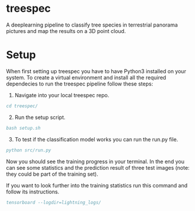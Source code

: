 # treespec
A deeplearning pipeline to classify tree species in terrestrial panorama pictures and map the results on a 3D point cloud.

# Setup
When first setting up treespec you have to have Python3 installed on your system. To create a virtual environment
and install all the required dependecies to run the treespec pipeline follow these steps:
1. Navigate into your local treespec repo.
```BibTeX
cd treespec/
```

2. Run the setup script.

```BibTeX
bash setup.sh
```

3. To test if the classification model works you can run the run.py file.
```BibTeX
python src/run.py
```

Now you should see the training progress in your terminal. In the end you can see some statistics and the prediction
result of three test images (note: they could be part of the training set).

If you want to look further into the training statistics run this command and follow its instructions.
```BibTeX
tensorboard --logdir=lightning_logs/
```